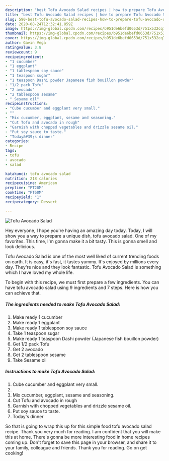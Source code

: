 ```yaml
---
description: "best Tofu Avocado Salad recipes | how to prepare Tofu Avocado Salad"
title: "best Tofu Avocado Salad recipes | how to prepare Tofu Avocado Salad"
slug: 590-best-tofu-avocado-salad-recipes-how-to-prepare-tofu-avocado-salad
date: 2020-08-24T12:32:41.859Z
image: https://img-global.cpcdn.com/recipes/b951de6befd0653d/751x532cq70/tofu-avocado-salad-recipe-main-photo.jpg
thumbnail: https://img-global.cpcdn.com/recipes/b951de6befd0653d/751x532cq70/tofu-avocado-salad-recipe-main-photo.jpg
cover: https://img-global.cpcdn.com/recipes/b951de6befd0653d/751x532cq70/tofu-avocado-salad-recipe-main-photo.jpg
author: Gavin Vega
ratingvalue: 3.8
reviewcount: 9
recipeingredient:
- "1 cucumber"
- "1 eggplant"
- "1 tablespoon soy sauce"
- "1 teaspoon sugar"
- "1 teaspoon Dashi powder Japanese fish bouillon powder"
- "1/2 pack Tofu"
- "2 avocado"
- "2 tablespoon sesame"
- " Sesame oil"
recipeinstructions:
- "Cube cucumber and eggplant very small."
- ""
- "Mix cucumber, eggplant, sesame and seasoning."
- "Cut Tofu and avocado in rough"
- "Garnish with chopped vegetables and drizzle sesame oil."
- "Put soy sauce to taste."
- "Today&#39;s dinner"
categories:
- Recipe
tags:
- tofu
- avocado
- salad

katakunci: tofu avocado salad 
nutrition: 218 calories
recipecuisine: American
preptime: "PT20M"
cooktime: "PT60M"
recipeyield: "1"
recipecategory: Dessert

---
```



![Tofu Avocado Salad](https://img-global.cpcdn.com/recipes/b951de6befd0653d/751x532cq70/tofu-avocado-salad-recipe-main-photo.jpg)

Hey everyone, I hope you're having an amazing day today. Today, I will show you a way to prepare a unique dish, tofu avocado salad. One of my favorites. This time, I'm gonna make it a bit tasty. This is gonna smell and look delicious.

Tofu Avocado Salad is one of the most well liked of current trending foods on earth. It is easy, it's fast, it tastes yummy. It's enjoyed by millions every day. They're nice and they look fantastic. Tofu Avocado Salad is something which I have loved my whole life.




To begin with this recipe, we must first prepare a few ingredients. You can have tofu avocado salad using 9 ingredients and 7 steps. Here is how you can achieve that.

<!--inarticleads1-->

##### The ingredients needed to make Tofu Avocado Salad:

1. Make ready 1 cucumber
1. Make ready 1 eggplant
1. Make ready 1 tablespoon soy sauce
1. Take 1 teaspoon sugar
1. Make ready 1 teaspoon Dashi powder (Japanese fish bouillon powder)
1. Get 1/2 pack Tofu
1. Get 2 avocado
1. Get 2 tablespoon sesame
1. Take  Sesame oil




<!--inarticleads2-->

##### Instructions to make Tofu Avocado Salad:

1. Cube cucumber and eggplant very small.
1. 
1. Mix cucumber, eggplant, sesame and seasoning.
1. Cut Tofu and avocado in rough
1. Garnish with chopped vegetables and drizzle sesame oil.
1. Put soy sauce to taste.
1. Today&#39;s dinner




So that is going to wrap this up for this simple food tofu avocado salad recipe. Thank you very much for reading. I am confident that you will make this at home. There's gonna be more interesting food in home recipes coming up. Don't forget to save this page in your browser, and share it to your family, colleague and friends. Thank you for reading. Go on get cooking!
